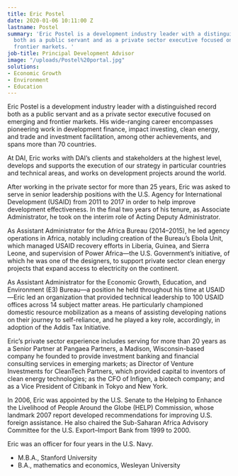 ```yaml
---
title: Eric Postel
date: 2020-01-06 10:11:00 Z
lastname: Postel
summary: 'Eric Postel is a development industry leader with a distinguished record
  both as a public servant and as a private sector executive focused on emerging and
  frontier markets. '
job-title: Principal Development Advisor
image: "/uploads/Postel%20portal.jpg"
solutions:
- Economic Growth
- Environment
- Education
---
```


Eric Postel is a development industry leader with a distinguished record both as a public servant and as a private sector executive focused on emerging and frontier markets. His wide-ranging career encompasses pioneering work in development finance, impact investing, clean energy, and trade and investment facilitation, among other achievements, and spans more than 70 countries.

At DAI, Eric works with DAI’s clients and stakeholders at the highest level, develops and supports the execution of our strategy in particular countries and technical areas, and works on development projects around the world.

After working in the private sector for more than 25 years, Eric was asked to serve in senior leadership positions with the U.S. Agency for International Development (USAID) from 2011 to 2017 in order to help improve development effectiveness. In the final two years of his tenure, as Associate Administrator, he took on the interim role of Acting Deputy Administrator. 

As Assistant Administrator for the Africa Bureau (2014–2015), he led agency operations in Africa, notably including creation of the Bureau’s Ebola Unit, which managed USAID recovery efforts in Liberia, Guinea, and Sierra Leone, and supervision of Power Africa—the U.S. Government’s initiative, of which he was one of the designers, to support private sector clean energy projects that expand access to electricity on the continent.  

As Assistant Administrator for the Economic Growth, Education, and Environment (E3) Bureau—a position he held throughout his time at USAID—Eric led an organization that provided technical leadership to 100 USAID offices across 14 subject matter areas. He particularly championed domestic resource mobilization as a means of assisting developing nations on their journey to self-reliance, and he played a key role, accordingly, in adoption of the Addis Tax Initiative.

Eric’s private sector experience includes serving for more than 20 years as a Senior Partner at Pangaea Partners, a Madison, Wisconsin-based company he founded to provide investment banking and financial consulting services in emerging markets; as Director of Venture Investments for CleanTech Partners, which provided capital to inventors of clean energy technologies; as the CFO of Infigen, a biotech company;  and as a Vice President of Citibank in Tokyo and New York. 

In 2006, Eric was appointed by the U.S. Senate to the Helping to Enhance the Livelihood of People Around the Globe (HELP) Commission, whose landmark 2007 report developed recommendations for improving U.S. foreign assistance. He also chaired the Sub-Saharan Africa Advisory Committee for the U.S. Export–Import Bank from 1999 to 2000.

Eric was an officer for four years in the U.S. Navy.

* M.B.A., Stanford University
* B.A., mathematics and economics, Wesleyan University
